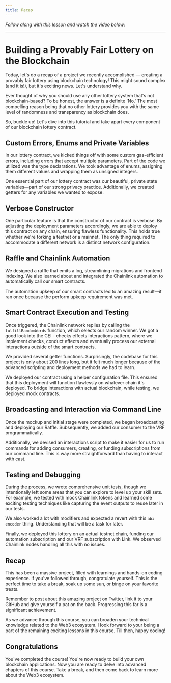 ```yaml
---
title: Recap
---
```


_Follow along with this lesson and watch the video below:_



---

# Building a Provably Fair Lottery on the Blockchain

Today, let's do a recap of a project we recently accomplished — creating a provably fair lottery using blockchain technology! This might sound complex (and it is!), but it's exciting news. Let's understand why.

Ever thought of why you should use any other lottery system that's not blockchain-based? To be honest, the answer is a definite 'No.' The most compelling reason being that no other lottery provides you with the same level of randomness and transparency as blockchain does.

So, buckle up! Let's dive into this tutorial and take apart every component of our blockchain lottery contract.

## Custom Errors, Enums and Private Variables

In our lottery contract, we kicked things off with some custom gas-efficient errors, including errors that accept multiple parameters. Part of the code we utilized was the type declarations. We took advantage of enums, assigning them different values and wrapping them as unsigned integers.

One essential part of our lottery contract was our beautiful, private state variables—part of our strong privacy practice. Additionally, we created getters for any variables we wanted to expose.

## Verbose Constructor

One particular feature is that the constructor of our contract is verbose. By adjusting the deployment parameters accordingly, we are able to deploy this contract on any chain, ensuring flawless functionality. This holds true whether we're forking a testnet or a mainnet. The only thing required to accommodate a different network is a distinct network configuration.

## Raffle and Chainlink Automation

We designed a raffle that emits a log, streamlining migrations and frontend indexing. We also learned about and integrated the Chainlink automation to automatically call our smart contracts.

The automation upkeep of our smart contracts led to an amazing result—it ran once because the perform upkeep requirement was met.

## Smart Contract Execution and Testing

Once triggered, the Chainlink network replies by calling the `fulfillRandomWords` function, which selects our random winner. We got a good look into the CEI - checks effects interactions pattern, where we implement checks, conduct effects and eventually process our external interactions outside of the smart contracts.

We provided several getter functions. Surprisingly, the codebase for this project is only about 200 lines long, but it felt much longer because of the advanced scripting and deployment methods we had to learn.

We deployed our contract using a helper configuration file. This ensured that this deployment will function flawlessly on whatever chain it's deployed. To bridge interactions with actual blockchain, while testing, we deployed mock contracts.

## Broadcasting and Interaction via Command Line

Once the mockup and initial stage were completed, we began broadcasting and deploying our Raffle. Subsequently, we added our consumer to the VRF programmatically.

Additionally, we devised an interactions script to make it easier for us to run commands for adding consumers, creating, or funding subscriptions from our command line. This is way more straightforward than having to interact with cast.

## Testing and Debugging

During the process, we wrote comprehensive unit tests, though we intentionally left some areas that you can explore to level up your skill sets. For example, we tested with mock Chainlink tokens and learned some exciting testing techniques like capturing the event outputs to reuse later in our tests.

We also worked a lot with modifiers and expected a revert with this `abi encoder` thing. Understanding that will be a task for later.

Finally, we deployed this lottery on an actual testnet chain, funding our automation subscription and our VRF subscription with Link. We observed Chainlink nodes handling all this with no issues.

## Recap

This has been a massive project, filled with learnings and hands-on coding experience. If you've followed through, congratulate yourself. This is the perfect time to take a break, soak up some sun, or binge on your favorite treats.

Remember to post about this amazing project on Twitter, link it to your GitHub and give yourself a pat on the back. Progressing this far is a significant achievement.

As we advance through this course, you can broaden your technical knowledge related to the Web3 ecosystem. I look forward to your being a part of the remaining exciting lessons in this course. Till then, happy coding!

## Congratulations

You've completed the course! You're now ready to build your own blockchain applications. Now you are ready to delve into advanced chapters of this course. Take a break, and then come back to learn more about the Web3 ecosystem.
